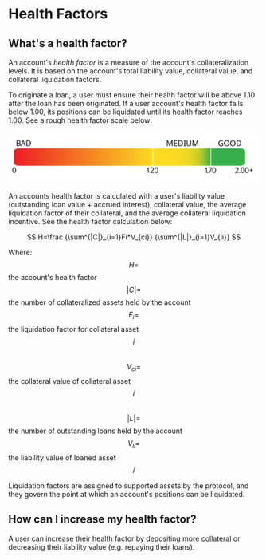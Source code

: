 # Health Factors

## What's a health factor?

An account's _health factor_ is a measure of the account's collateralization levels. It is based on the account's total liability value, collateral value, and collateral liquidation factors. 

To originate a loan, a user must ensure their health factor will be above 1.10 after the loan has been originated. If a user account's health factor falls below 1.00, its positions can be liquidated until its health factor reaches 1.00. See a rough health factor scale below:

![](../../.gitbook/assets/health-factor-scale.svg)

An accounts health factor is calculated with a user's liability value \(outstanding loan value + accrued interest\), collateral value, the average liquidation factor of their collateral, and the average collateral liquidation incentive. See the health factor calculation below:

$$
H=\frac {\sum^{|C|}_{i=1}Fi*V_{ci}} {\sum^{|L|}_{i=1}V_{li}}
$$

 Where:  
$$H=$$ the account's health factor  
$$|C|=$$ the number of collateralized assets held by the account  
$$F_i=$$ the liquidation factor for collateral asset $$i$$   
$$V_{ci}=$$ the collateral value of collateral asset $$i$$   
$$|L|=$$ the number of outstanding loans held by the account  
$$V_{li}=$$ the liability value of loaned asset $$i$$ 

Liquidation factors are assigned to supported assets by the protocol, and they govern the point at which an account's positions can be liquidated. 

## How can I increase my health factor?

A user can increase their health factor by depositing more [collateral](./#what-is-collateral) or decreasing their liability value \(e.g. repaying their loans\).

